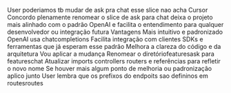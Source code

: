 User
poderiamos tb mudar de ask pra chat esse slice nao acha
Cursor
 Concordo plenamente renomear o slice de ask para chat deixa o projeto mais alinhado com o padrão OpenAI e facilita o entendimento para qualquer desenvolvedor ou integração futura
Vantagens
 Mais intuitivo e padronizado OpenAI usa chatcompletions
 Facilita integração com clientes SDKs e ferramentas que já esperam esse padrão
 Melhora a clareza do código e da arquitetura
Vou aplicar a mudança
 Renomear o diretóriofeaturesask para featureschat
 Atualizar imports controllers routers e referências para refletir o novo nome
Se houver mais algum ponto de melhoria ou padronização aplico junto
User
lembra que os prefixos do endpoits sao defininos em routesroutes
